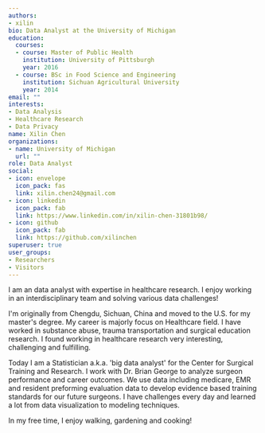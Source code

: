 ```yaml
---
authors:
- xilin
bio: Data Analyst at the University of Michigan
education:
  courses:
  - course: Master of Public Health
    institution: University of Pittsburgh
    year: 2016
  - course: BSc in Food Science and Engineering
    institution: Sichuan Agricultural University
    year: 2014
email: ""
interests:
- Data Analysis
- Healthcare Research
- Data Privacy
name: Xilin Chen
organizations:
- name: University of Michigan
  url: ""
role: Data Analyst
social:
- icon: envelope
  icon_pack: fas
  link: xilin.chen24@gmail.com
- icon: linkedin
  icon_pack: fab
  link: https://www.linkedin.com/in/xilin-chen-31801b98/
- icon: github
  icon_pack: fab
  link: https://github.com/xilinchen
superuser: true
user_groups:
- Researchers
- Visitors
---
```


I am an data analyst with expertise in healthcare research. I enjoy working in an interdisciplinary team and solving various data challenges!

I'm originally from Chengdu, Sichuan, China and moved to the U.S. for my master's degree. My career is majorly focus on Healthcare field. I have worked in substance abuse, trauma transportation and surgical education research. I found working in healthcare research very interesting, challenging and fulfilling.

Today I am a Statistician a.k.a. 'big data analyst' for the Center for Surgical Training and Research. I work with Dr. Brian George to analyze surgeon performance and career outcomes. We use data including medicare, EMR and resident preforming evaluation data to develop evidence based training standards for our future surgeons. I have challenges every day and learned a lot from data visualization to modeling techniques.

In my free time, I enjoy walking, gardening and cooking!
